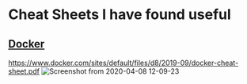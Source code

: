 Cheat Sheets I have found useful
===

[Docker](https://www.docker.com/sites/default/files/d8/2019-09/docker-cheat-sheet.pdf)
--
https://www.docker.com/sites/default/files/d8/2019-09/docker-cheat-sheet.pdf
![Screenshot from 2020-04-08 12-09-23](https://user-images.githubusercontent.com/49696165/78813016-01c38b80-7992-11ea-86db-60a3e8223947.png)
